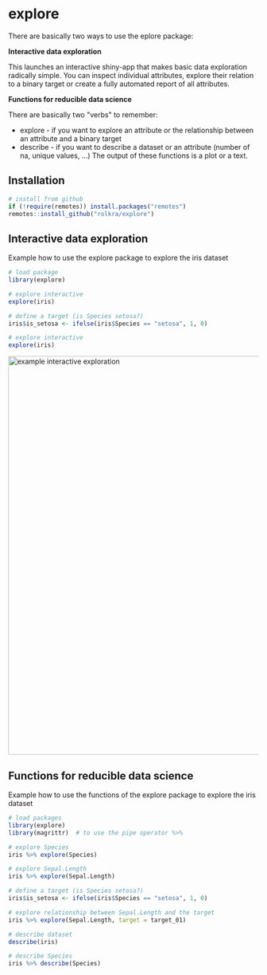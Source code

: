 # explore

There are basically two ways to use the eplore package:

**Interactive data exploration**

This launches an interactive shiny-app that makes basic data exploration radically simple. You can inspect individual attributes, explore their relation to a binary target or create a fully automated report of all attributes.

**Functions for reducible data science**

There are basically two "verbs" to remember:
* explore - if you want to explore an attribute or the relationship between an attribute and a binary target
* describe - if you want to describe a dataset or an attribute (number of na, unique values, ...)
The output of these functions is a plot or a text.

## Installation

```r
# install from github
if (!require(remotes)) install.packages("remotes")
remotes::install_github("rolkra/explore")
```

## Interactive data exploration

Example how to use the explore package to explore the iris dataset

```r
# load package
library(explore)

# explore interactive
explore(iris)

# define a target (is Species setosa?)
iris$is_setosa <- ifelse(iris$Species == "setosa", 1, 0)

# explore interactive
explore(iris)
```

<img src="https://github.com/rolkra/explore/blob/master/explore_shiny_iris.png" alt="example interactive exploration" width="800">

## Functions for reducible data science

Example how to use the functions of the explore package to explore the iris dataset

```r
# load packages
library(explore)
library(magrittr)  # to use the pipe operator %>%

# explore Species
iris %>% explore(Species)

# explore Sepal.Length
iris %>% explore(Sepal.Length)

# define a target (is Species setosa?)
iris$is_setosa <- ifelse(iris$Species == "setosa", 1, 0)

# explore relationship between Sepal.Length and the target
iris %>% explore(Sepal.Length, target = target_01)

# describe dataset
describe(iris)

# describe Species
iris %>% describe(Species)
```

